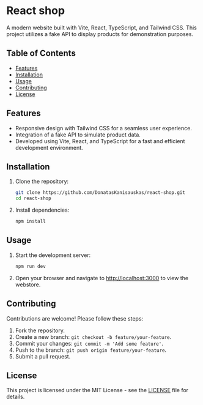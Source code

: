 # React shop

A modern website built with Vite, React, TypeScript, and Tailwind CSS. This project utilizes a fake API to display products for demonstration purposes.

## Table of Contents

- [Features](#features)
- [Installation](#installation)
- [Usage](#usage)
- [Contributing](#contributing)
- [License](#license)

## Features

- Responsive design with Tailwind CSS for a seamless user experience.
- Integration of a fake API to simulate product data.
- Developed using Vite, React, and TypeScript for a fast and efficient development environment.

## Installation

1. Clone the repository:

   ```bash
   git clone https://github.com/DonatasKanisauskas/react-shop.git
   cd react-shop
   ```

2. Install dependencies:

   ```bash
   npm install
   ```

## Usage

1. Start the development server:

   ```bash
   npm run dev
   ```

2. Open your browser and navigate to [http://localhost:3000](http://localhost:3000) to view the webstore.

## Contributing

Contributions are welcome! Please follow these steps:

1. Fork the repository.
2. Create a new branch: `git checkout -b feature/your-feature`.
3. Commit your changes: `git commit -m 'Add some feature'`.
4. Push to the branch: `git push origin feature/your-feature`.
5. Submit a pull request.

## License

This project is licensed under the MIT License - see the [LICENSE](LICENSE) file for details.
